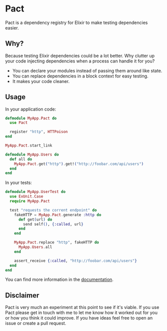 # Pact

Pact is a dependency registry for Elixir to make testing dependencies easier.
## Why?

Because testing Elixir dependencies could be a lot better. Why clutter up your
code injecting dependencies when a process can handle it for you?

* You can declare your modules instead of passing them around like state.
* You can replace dependencies in a block context for easy testing.
* It makes your code cleaner.

## Usage

In your application code:

```elixir
defmodule MyApp.Pact do
  use Pact

  register "http", HTTPoison
end

MyApp.Pact.start_link

defmodule MyApp.Users do
  def all do
    MyApp.Pact.get("http").get!("http://foobar.com/api/users")
  end
end

```

In your tests:

```elixir
defmodule MyApp.UserTest do
  use ExUnit.Case
  require MyApp.Pact

  test "requests the corrent endpoint" do
    fakeHTTP = MyApp.Pact.generate :http do
      def get(url) do
        send self(), {:called, url}
      end
    end

    MyApp.Pact.replace "http", fakeHTTP do
      MyApp.Users.all
    end

    assert_receive {:called, "http://foobar.com/api/users"}
  end
end
```

You can find more information in the [documentation].

[documentation]: http://hexdocs.pm/pact

## Disclaimer

Pact is very much an experiment at this point to see if it's viable. If you use
Pact please get in touch with me to let me know how it worked out for you or how
you think it could improve. If you have ideas feel free to open an issue or
create a pull request.
